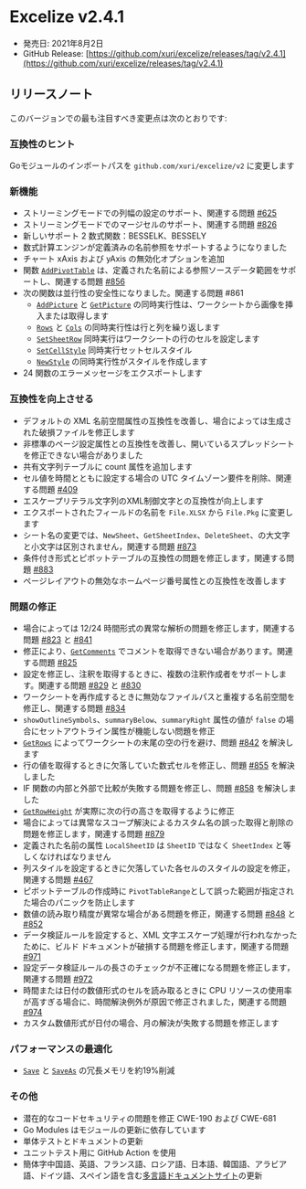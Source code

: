 # Excelize v2.4.1

* 発売日: 2021年8月2日
* GitHub Release: [https://github.com/xuri/excelize/releases/tag/v2.4.1](https://github.com/xuri/excelize/releases/tag/v2.4.1)

## リリースノート

このバージョンでの最も注目すべき変更点は次のとおりです:

### 互換性のヒント

Goモジュールのインポートパスを `github.com/xuri/excelize/v2` に変更します

### 新機能

* ストリーミングモードでの列幅の設定のサポート、関連する問題 [#625](https://github.com/xuri/excelize/issues/625)
* ストリーミングモードでのマージセルのサポート、関連する問題 [#826](https://github.com/xuri/excelize/issues/826)
* 新しいサポート 2 数式関数：BESSELK、BESSELY
* 数式計算エンジンが定義済みの名前参照をサポートするようになりました
* チャート xAxis および yAxis の無効化オプションを追加
* 関数 [`AddPivotTable`](https://pkg.go.dev/github.com/xuri/excelize/v2@v2.4.1#File.AddPivotTable) は、定義された名前による参照ソースデータ範囲をサポートし、関連する問題 [#856](https://github.com/xuri/excelize/issues/856)
* 次の関数は並行性の安全性になりました。関連する問題 #861
  * [`AddPicture`](https://pkg.go.dev/github.com/xuri/excelize/v2@v2.4.1#File.AddPicture) と [`GetPicture`](https://pkg.go.dev/github.com/xuri/excelize/v2@v2.4.1#File.GetPicture) の同時実行性は、ワークシートから画像を挿入または取得します
  * [`Rows`](https://pkg.go.dev/github.com/xuri/excelize/v2@v2.4.1#File.Rows) と [`Cols`](https://pkg.go.dev/github.com/xuri/excelize/v2@v2.4.1#File.Cols) の同時実行性は行と列を繰り返します
  * [`SetSheetRow`](https://pkg.go.dev/github.com/xuri/excelize/v2@v2.4.1#File.SetSheetRow) 同時実行はワークシートの行のセルを設定します
  * [`SetCellStyle`](https://pkg.go.dev/github.com/xuri/excelize/v2@v2.4.1#File.SetCellStyle) 同時実行セットセルスタイル
  * [`NewStyle`](https://pkg.go.dev/github.com/xuri/excelize/v2@v2.4.1#File.NewStyle) の同時実行性がスタイルを作成します
* 24 関数のエラーメッセージをエクスポートします

### 互換性を向上させる

* デフォルトの XML 名前空間属性の互換性を改善し、場合によっては生成された破損ファイルを修正します
* 非標準のページ設定属性との互換性を改善し、開いているスプレッドシートを修正できない場合がありました
* 共有文字列テーブルに count 属性を追加します
* セル値を時間とともに設定する場合の UTC タイムゾーン要件を削除、関連する問題 [#409](https://github.com/xuri/excelize/issues/409)
* エスケープリテラル文字列のXML制御文字との互換性が向上します
* エクスポートされたフィールドの名前を `File.XLSX` から `File.Pkg` に変更します
* シート名の変更では、`NewSheet`、`GetSheetIndex`、`DeleteSheet`、の大文字と小文字は区別されません，関連する問題 [#873](https://github.com/xuri/excelize/issues/873)
* 条件付き形式とピボットテーブルの互換性の問題を修正します，関連する問題 [#883](https://github.com/xuri/excelize/issues/883)
* ページレイアウトの無効なホームページ番号属性との互換性を改善します

### 問題の修正

* 場合によっては 12/24 時間形式の異常な解析の問題を修正します，関連する問題 [#823](https://github.com/xuri/excelize/issues/823) と [#841](https://github.com/xuri/excelize/issues/841)
* 修正により、[`GetComments`](https://pkg.go.dev/github.com/xuri/excelize/v2@v2.4.1#File.GetComments) でコメントを取得できない場合があります。関連する問題 [#825](https://github.com/xuri/excelize/issues/825)
* 設定を修正し、注釈を取得するときに、複数の注釈作成者をサポートします。関連する問題 [#829](https://github.com/xuri/excelize/issues/829) と [#830](https://github.com/xuri/excelize/issues/830)
* ワークシートを再作成するときに無効なファイルパスと重複する名前空間を修正し、関連する問題 [#834](https://github.com/xuri/excelize/issues/834)
* `showOutlineSymbols`、`summaryBelow`、`summaryRight` 属性の値が `false` の場合にセットアウトライン属性が機能しない問題を修正
* [`GetRows`](https://pkg.go.dev/github.com/xuri/excelize/v2@v2.4.1#File.GetRows) によってワークシートの末尾の空の行を避け、問題 [#842](https://github.com/xuri/excelize/issues/842) を解決します
* 行の値を取得するときに欠落していた数式セルを修正し、問題 [#855](https://github.com/xuri/excelize/issues/855) を解決しました
* IF 関数の内部と外部で比較が失敗する問題を修正し、問題 [#858](https://github.com/xuri/excelize/issues/858) を解決しました
* [`GetRowHeight`](https://pkg.go.dev/github.com/xuri/excelize/v2@v2.4.1#File.GetRowHeight) が実際に次の行の高さを取得するように修正
* 場合によっては異常なスコープ解決によるカスタム名の誤った取得と削除の問題を修正します，関連する問題 [#879](https://github.com/xuri/excelize/issues/879)
* 定義された名前の属性 `LocalSheetID` は `SheetID` ではなく `SheetIndex` と等しくなければなりません
* 列スタイルを設定するときに欠落していた各セルのスタイルの設定を修正，関連する問題 [#467](https://github.com/xuri/excelize/issues/467)
* ピボットテーブルの作成時に `PivotTableRange`として誤った範囲が指定された場合のパニックを防止します
* 数値の読み取り精度が異常な場合がある問題を修正，関連する問題 [#848](https://github.com/xuri/excelize/issues/848) と [#852](https://github.com/xuri/excelize/issues/852)
* データ検証ルールを設定すると、XML 文字エスケープ処理が行われなかったために、ビルド ドキュメントが破損する問題を修正します，関連する問題 [#971](https://github.com/xuri/excelize/issues/971)
* 設定データ検証ルールの長さのチェックが不正確になる問題を修正します，関連する問題 [#972](https://github.com/xuri/excelize/issues/972)
* 時間または日付の数値形式のセルを読み取るときに CPU リソースの使用率が高すぎる場合に、時間解決例外が原因で修正されました，関連する問題 [#974](https://github.com/xuri/excelize/issues/974)
* カスタム数値形式が日付の場合、月の解決が失敗する問題を修正します

### パフォーマンスの最適化

* [`Save`](https://pkg.go.dev/github.com/xuri/excelize/v2@v2.4.1#File.Save) と [`SaveAs`](https://pkg.go.dev/github.com/xuri/excelize/v2@v2.4.1#File.SaveAs) の冗長メモリを約19%削減

### その他

* 潜在的なコードセキュリティの問題を修正 CWE-190 および CWE-681
* Go Modules はモジュールの更新に依存しています
* 単体テストとドキュメントの更新
* ユニットテスト用に GitHub Action を使用
* 簡体字中国語、英語、フランス語、ロシア語、日本語、韓国語、アラビア語、ドイツ語、スペイン語を含む[多言語ドキュメントサイト](https://xuri.me/excelize)の更新
